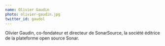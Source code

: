 ```yaml
---
name: Olivier Gaudin
photo: olivier-gaudin.jpg
twitter_id: gaudol
---
```


Olivier Gaudin, co-fondateur et directeur de SonarSource, la société éditrice de la plateforme open source Sonar.